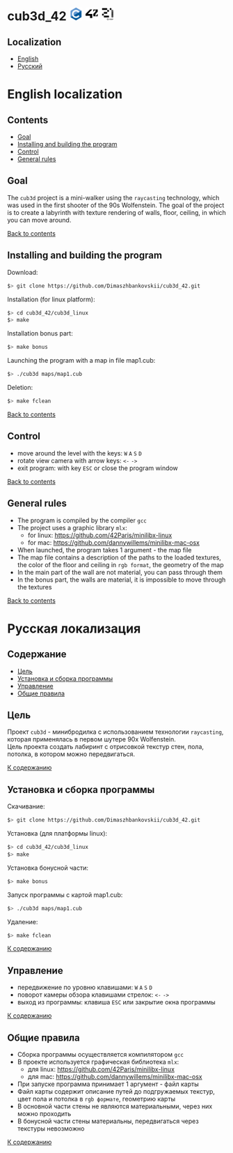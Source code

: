 # cub3d_42 <img alt="C icon" src="./images/c-icon-original.svg" width="30" height="30"> <img alt="42 icon" src="./images/42-logo.svg.png"  width="30" height="30"> <img alt="21 icon" src="./images/21-logo.webp" width="30" height="30">

## Localization <a name="RefContents"></a>

* [English](#RefLocEnglish)
* [Русский](#RefLocRussian)

# English localization <a name="RefLocEnglish"></a>

## Contents <a name="RefContentsEn"></a>

* [Goal](#RefGoalEn)
* [Installing and building the program](#RefInstallEn)
* [Control](#RefControlEn)
* [General rules](#RefGeneralRulesEn)

## Goal <a name="RefGoalEn"></a>

The `cub3d` project is a mini-walker using the `raycasting` technology, which was used in the first shooter of the 90s Wolfenstein.
The goal of the project is to create a labyrinth with texture rendering of walls, floor, ceiling, in which you can move around.

[Back to contents](#RefContentsEn)

## Installing and building the program <a name="RefInstallEn"></a>

Download:  

```bash
$> git clone https://github.com/Dimaszhbankovskii/cub3d_42.git
```

Installation (for linux platform):  

```bash
$> cd cub3d_42/cub3d_linux
$> make
```

Installation bonus part:  

```bash
$> make bonus
```

Launching the program with a map in file map1.cub:  
```bash
$> ./cub3d maps/map1.cub
```

Deletion:  
```bash
$> make fclean
```

[Back to contents](#RefContentsEn)

## Control <a name="RefControlEn"></a>

- move around the level with the keys: `W` `A` `S` `D`
- rotate view camera with arrow keys: `<-` `->`
- exit program: with key `ESC` or close the program window

[Back to contents](#RefContentsEn)

## General rules <a name="RefGeneralRulesEn"></a>

- The program is compiled by the compiler `gcc`
- The project uses a graphic library `mlx`:  
    - for linux: https://github.com/42Paris/minilibx-linux
    - for mac: https://github.com/dannywillems/minilibx-mac-osx
- When launched, the program takes 1 argument - the map file
- The map file contains a description of the paths to the loaded textures, the color of the floor and ceiling in `rgb format`, the geometry of the map
- In the main part of the wall are not material, you can pass through them
- In the bonus part, the walls are material, it is impossible to move through the textures

[Back to contents](#RefContentsEn)

# Русская локализация <a name="RefLocRussian"></a>

## Содержание <a name="RefContentsRu"></a>

* [Цель](#RefGoalRu)
* [Установка и сборка программы](#RefInstallRu)
* [Управление](#RefControlRu)
* [Общие правила](#RefGeneralRulesRu)

## Цель <a name="RefGoalRu"></a>

Проект `cub3d` - минибродилка с использованием технологии `raycasting`, которая применялась в первом шутере 90х Wolfenstein.  
Цель проекта создать лабиринт с отрисовкой текстур стен, пола, потолка, в котором можно передвигаться.

[К содержанию](#RefContentsRu)

## Установка и сборка программы <a name="RefInstallRu"></a>

Скачивание:  

```bash
$> git clone https://github.com/Dimaszhbankovskii/cub3d_42.git
```

Установка (для платформы linux):  

```bash
$> cd cub3d_42/cub3d_linux
$> make
```

Установка бонусной части:  
```bash
$> make bonus
```

Запуск программы с картой map1.cub:  
```bash
$> ./cub3d maps/map1.cub
```

Удаление:  
```bash
$> make fclean
```

[К содержанию](#RefContentsRu)

## Управление <a name="RefControlRu"></a>

- передвижение по уровню клавишами: `W` `A` `S` `D`
- поворот камеры обзора клавишами стрелок: `<-` `->`
- выход из программы: клавиша `ESC` или закрытие окна программы

[К содержанию](#RefContentsRu)

## Общие правила <a name="RefGeneralRulesRu"></a>

- Сборка программы осуществляется компилятором `gcc`
- В проекте используется графическая библиотека `mlx`:  
    - для linux: https://github.com/42Paris/minilibx-linux
    - для mac: https://github.com/dannywillems/minilibx-mac-osx
- При запуске программа принимает 1 аргумент - файл карты
- Файл карты содержит описание путей до подгружаемых текстур, цвет пола и потолка в `rgb формате`, геометрию карты
- В основной части стены не являются материальными, через них можно проходить
- В бонусной части стены материальны, передвигаться через текстуры невозможно

[К содержанию](#RefContentsRu)